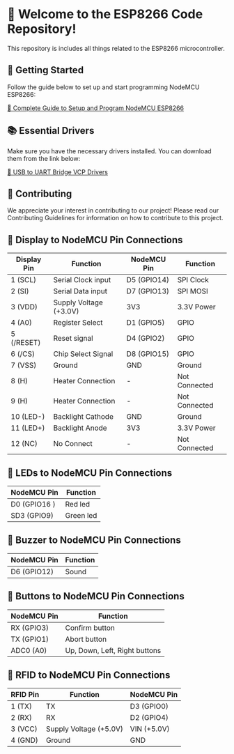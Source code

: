 # 🚀 Welcome to the ESP8266 Code Repository!

This repository is includes all things related to the ESP8266 microcontroller.

## 🎯 Getting Started

Follow the guide below to set up and start programming NodeMCU ESP8266:

[🔗 Complete Guide to Setup and Program NodeMCU ESP8266](https://www.youtube.com/watch?v=YN522_npNqs)

## 📚 Essential Drivers

Make sure you have the necessary drivers installed. You can download them from the link below:

[🔗 USB to UART Bridge VCP Drivers](https://www.silabs.com/developers/usb-to-uart-bridge-vcp-drivers?tab=downloads)

## 🤝 Contributing

We appreciate your interest in contributing to our project! Please read our Contributing Guidelines for information on how to contribute to this project.

## 📌 Display to NodeMCU Pin Connections

| Display Pin | Function              | NodeMCU Pin | Function       |
|-------------|-----------------------|-------------|----------------|
| 1 (SCL)     | Serial Clock input    | D5 (GPIO14) | SPI Clock      |
| 2 (SI)      | Serial Data input     | D7 (GPIO13) | SPI MOSI       |
| 3 (VDD)     | Supply Voltage (+3.0V)| 3V3         | 3.3V Power     |
| 4 (A0)      | Register Select       | D1 (GPIO5)  | GPIO           |
| 5 (/RESET)  | Reset signal          | D4 (GPIO2)  | GPIO           |
| 6 (/CS)     | Chip Select Signal    | D8 (GPIO15) | GPIO           |
| 7 (VSS)     | Ground                | GND         | Ground         |
| 8 (H)       | Heater Connection     | -           | Not Connected  |
| 9 (H)       | Heater Connection     | -           | Not Connected  |
| 10 (LED-)   | Backlight Cathode     | GND         | Ground         |
| 11 (LED+)   | Backlight Anode       | 3V3         | 3.3V Power     |
| 12 (NC)     | No Connect            | -           | Not Connected  |

## 📌 LEDs to NodeMCU Pin Connections

| NodeMCU Pin | Function       |
|-------------|----------------|
| D0 (GPIO16 )| Red led        |
| SD3 (GPIO9) | Green led      |

## 📌 Buzzer to NodeMCU Pin Connections

| NodeMCU Pin | Function       |
|-------------|----------------|
| D6 (GPIO12) | Sound          |

## 📌 Buttons to NodeMCU Pin Connections

| NodeMCU Pin | Function       |
|-------------|----------------|
| RX (GPIO3)  | Confirm button |
| TX (GPIO1)  | Abort button   |
| ADC0 (A0)   | Up, Down, Left, Right buttons |

## 📌 RFID to NodeMCU Pin Connections

| RFID Pin    | Function              | NodeMCU Pin |
|-------------|-----------------------|-------------|
| 1 (TX)      | TX                    | D3 (GPIO0)|
| 2 (RX)      | RX                    | D2 (GPIO4) |
| 3 (VCC)     | Supply Voltage (+5.0V)| VIN (+5.0V) |
| 4 (GND)     | Ground                | GND         |
